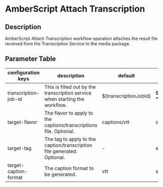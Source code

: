 # AmberScript Attach Transcription

## Description

AmberScript Attach Transcription workflow operation attaches the result file received from the Transcription Service
to the media package.

## Parameter Table

| configuration keys    | description                                                                 | default               | example                                      |
|-----------------------|-----------------------------------------------------------------------------|-----------------------|----------------------------------------------|
| transcription-job-id  | This is filled out by the transcription service when starting the workflow. | ${transcriptionJobId} | **Should always be "${transcriptionJobId}"** |
| target-flavor         | The flavor to apply to the captions/transcriptions file. Optional.          | captions/vtt          | captions/vtt+en                              |
| target-tag            | The tag to apply to the caption/transcription file generated. Optional.     | -                     | engage-download                              |
| target-caption-format | The caption format to be generated.                                         | vtt                   | srt                                          |
